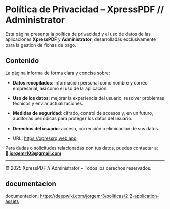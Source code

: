 # Política de Privacidad – XpressPDF // Administrator

Esta página presenta la política de privacidad y el uso de datos de las aplicaciones **XpressPDF** y **Administrator**, desarrolladas exclusivamente para la gestion de fichas de pago.

## Contenido

La página informa de forma clara y concisa sobre:

- **Datos recopilados**: información personal como nombre y correo empresarial, así como el uso de la aplicación.
- **Uso de los datos**: mejorar la experiencia del usuario, resolver problemas técnicos y enviar actualizaciones.
- **Medidas de seguridad**: cifrado, control de accesos y, en un futuro, auditorías periódicas para proteger los datos del usuario.
- **Derechos del usuario**: acceso, corrección o eliminación de sus datos.

- URL: <https://xpressrq.web.app>

Para dudas o solicitudes relacionadas con tus datos, puedes contactar a:  
📧 **<jorgemr103@gmail.com>**

---

© 2025 XpressPDF // Administrator – Todos los derechos reservados.  

## documentacion 
documentacion: https://deepwiki.com/jorgemr3/politicas/2.2-application-assets
